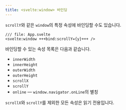 ```yaml
---
title: <svelte:window> 바인딩
---
```


`scrollY`와 같은 `window`의 특정 속성에 바인딩할 수도 있습니다.

```svelte
/// file: App.svelte
<svelte:window +++bind:scrollY={y}+++ />
```

바인딩할 수 있는 속성 목록은 다음과 같습니다.

- `innerWidth`
- `innerHeight`
- `outerWidth`
- `outerHeight`
- `scrollX`
- `scrollY`
- `online` — `window.navigator.onLine`의 별칭

`scrollX`와 `scrollY`를 제외한 모든 속성은 읽기 전용입니다.
